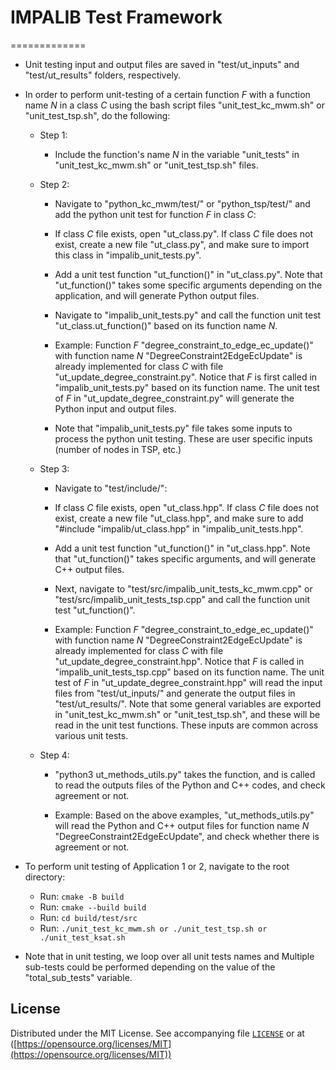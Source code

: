 # **IMPALIB Test Framework**

=============

- Unit testing input and output files are saved in "test/ut_inputs" and "test/ut_results" folders, respectively.

- In order to perform unit-testing of a certain function $F$ with a function name $N$ in a class $C$ using the bash script files "unit_test_kc_mwm.sh" or "unit_test_tsp.sh", do the following:

  - Step $1$:

    - Include the function's name $N$ in the variable "unit_tests" in "unit_test_kc_mwm.sh" or "unit_test_tsp.sh" files.

  - Step $2$:

    - Navigate to "python_kc_mwm/test/" or "python_tsp/test/" and add the python unit test for function $F$ in class $C$:

    - If class $C$ file exists, open "ut_class.py". If class $C$ file does not exist, create a new file "ut_class.py", and make sure to import this class in "impalib_unit_tests.py".

    - Add a unit test function "ut_function()" in "ut_class.py". Note that "ut_function()" takes some specific arguments depending on the application, and will generate Python output files.

    - Navigate to "impalib_unit_tests.py" and call the function unit test "ut_class.ut_function()" based on its function name $N$.

    - Example: Function $F$ "degree_constraint_to_edge_ec_update()" with function name $N$ "DegreeConstraint2EdgeEcUpdate" is already implemented for class $C$ with file "ut_update_degree_constraint.py". Notice that $F$ is first called in "impalib_unit_tests.py" based on its function name. The unit test of $F$ in "ut_update_degree_constraint.py" will generate the Python input and output files.

    - Note that "impalib_unit_tests.py" file takes some inputs to process the python unit testing. These are user specific inputs (number of nodes in TSP, etc.)

  - Step $3$:
    - Navigate to "test/include/":

    - If class $C$ file exists, open "ut_class.hpp". If class $C$ file does not exist, create a new file "ut_class.hpp", and make sure to add "#include "impalib/ut_class.hpp" in "impalib_unit_tests.hpp".

    - Add a unit test function "ut_function()" in "ut_class.hpp". Note that "ut_function()" takes specific arguments, and will generate C++ output files.

    - Next, navigate to "test/src/impalib_unit_tests_kc_mwm.cpp" or "test/src/impalib_unit_tests_tsp.cpp" and call the function unit test "ut_function()".

    - Example: Function $F$ "degree_constraint_to_edge_ec_update()" with function name $N$ "DegreeConstraint2EdgeEcUpdate" is already implemented for class $C$ with file "ut_update_degree_constraint.hpp". Notice that $F$ is called in "impalib_unit_tests_tsp.cpp" based on its function name. The unit test of $F$ in "ut_update_degree_constraint.hpp" will read the input files from "test/ut_inputs/" and generate the output files in "test/ut_results/". Note that some general variables are exported in "unit_test_kc_mwm.sh" or "unit_test_tsp.sh", and these will be read in the unit test functions. These inputs are common across various unit tests.

  - Step $4$:
    - "python3 ut_methods_utils.py" takes the function, and is called to read the outputs files of the Python and C++ codes, and check agreement or not.

    - Example: Based on the above examples, "ut_methods_utils.py" will read the Python and C++ output files for function name $N$ "DegreeConstraint2EdgeEcUpdate", and check whether there is agreement or not.

- To perform unit testing of Application $1$ or $2$, navigate to the root directory:
  - Run: ``cmake -B build``
  - Run: ``cmake --build build``
  - Run: ``cd build/test/src``
  - Run: ``./unit_test_kc_mwm.sh or ./unit_test_tsp.sh or ./unit_test_ksat.sh``

- Note that in unit testing, we loop over all unit tests names and Multiple sub-tests could be performed depending on the value of the "total_sub_tests" variable. 

## **License**

Distributed under the MIT License.
See accompanying file [`LICENSE`](https://github.com/RustomAlexios/IMPALIB/blob/main/LICENSE) or at
([https://opensource.org/licenses/MIT](https://opensource.org/licenses/MIT))
